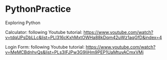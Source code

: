 # PythonPractice
Exploring Python 

Calculator: following Youtube tutorial: https://www.youtube.com/watch?v=tdqUPsDbLLc&list=PLl316cKxhMxtOWHa88kDqm42uWz1aqGfD&index=4

Login Form: following Youtube tutorial: https://www.youtube.com/watch?v=MeMCBdnhvQs&list=PLs3IFJPw3G9IiHm9PEP1UaMtuvACmxVMj


